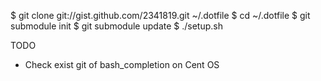 
$ git clone git://gist.github.com/2341819.git ~/.dotfile
$ cd ~/.dotfile
$ git submodule init
$ git submodule update
$ ./setup.sh



TODO
 - Check exist git of bash_completion on Cent OS





